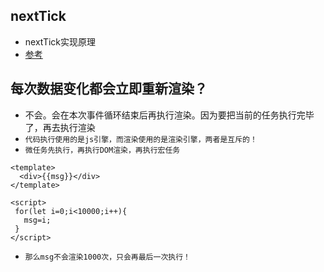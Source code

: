 ## nextTick
* nextTick实现原理
* [参考]("https://zhuanlan.zhihu.com/p/174396758")

## 每次数据变化都会立即重新渲染？
* 不会。会在本次事件循环结束后再执行渲染。因为要把当前的任务执行完毕了，再去执行渲染
* `代码执行使用的是js引擎，而渲染使用的是渲染引擎，两者是互斥的！`
* `微任务先执行，再执行DOM渲染，再执行宏任务`
```vue
<template>
  <div>{{msg}}</div>
</template>

<script>
 for(let i=0;i<10000;i++){
   msg=i;
 }
</script>
```
* `那么msg不会渲染1000次，只会再最后一次执行！`
